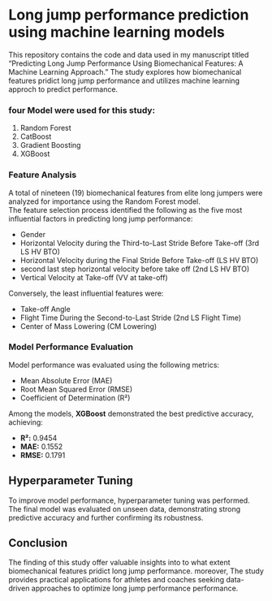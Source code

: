 # Long jump performance prediction using machine learning models<br>
This repository contains the code and data used in my manuscript titled “Predicting Long Jump Performance Using Biomechanical Features: A Machine Learning Approach.” The study explores how biomechanical features pridict long jump performance and utilizes machine learning approch to predict performance.<br>

###  four Model were used for this study:<br>
1. Random Forest<br>
2. CatBoost<br>
3. Gradient Boosting<br>
4. XGBoost<br>

### Feature Analysis<br>
A total of nineteen (19) biomechanical features from elite long jumpers were analyzed for importance using the Random Forest model.<br> The feature selection process identified the following as the five most influential factors in predicting long jump performance:<br>

- Gender<br>
- Horizontal Velocity during the Third-to-Last Stride Before Take-off (3rd LS HV BTO)<br>
- Horizontal Velocity during the Final Stride Before Take-off (LS HV BTO)<br>
- second last step horizontal velocity before take off (2nd LS HV BTO)<br>
- Vertical Velocity at Take-off (VV at take-off)<br>

Conversely, the least influential features were:<br>

- Take-off Angle<br>
- Flight Time During the Second-to-Last Stride (2nd LS Flight Time)<br>
- Center of Mass Lowering (CM Lowering)<br>

### Model Performance Evaluation<br>

Model performance was evaluated using the following metrics:<br>

- Mean Absolute Error (MAE)<br>
- Root Mean Squared Error (RMSE)<br>
- Coefficient of Determination (R²)<br>

Among the models, **XGBoost** demonstrated the best predictive accuracy, achieving:<br>

- **R²:** 0.9454<br>
- **MAE:** 0.1552<br>
- **RMSE:** 0.1791<br>

## Hyperparameter Tuning<br>

To improve model performance, hyperparameter tuning was performed. The final model was evaluated on unseen data, demonstrating strong predictive accuracy and further confirming its robustness.<br>

## Conclusion<br>

The finding of this study offer valuable insights into to what extent biomechanical features pridict long jump performance. moreover, The study provides practical applications for athletes and coaches seeking data-driven approaches to optimize long jump performance performance.





